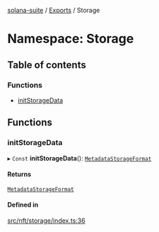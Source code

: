 [solana-suite](../README.md) / [Exports](../modules.md) / Storage

# Namespace: Storage

## Table of contents

### Functions

- [initStorageData](Storage.md#initstoragedata)

## Functions

### initStorageData

▸ `Const` **initStorageData**(): [`MetadataStorageFormat`](../interfaces/MetadataStorageFormat.md)

#### Returns

[`MetadataStorageFormat`](../interfaces/MetadataStorageFormat.md)

#### Defined in

[src/nft/storage/index.ts:36](https://github.com/fukaoi/solana-suite/blob/614964e/src/nft/storage/index.ts#L36)
